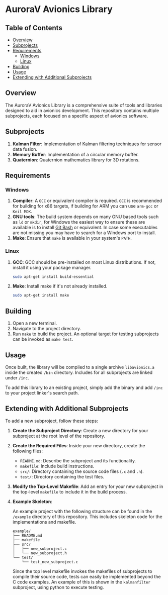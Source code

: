 # AuroraV Avionics Library


## Table of Contents
<!-- mtoc-start -->

* [Overview](#overview)
* [Subprojects](#subprojects)
* [Requirements](#requirements)
  * [Windows](#windows)
  * [Linux](#linux)
* [Building](#building)
* [Usage](#usage)
* [Extending with Additional Subprojects](#extending-with-additional-subprojects)

<!-- mtoc-end -->

## Overview
The AuroraV Avionics Library is a comprehensive suite of tools and libraries designed to aid in avionics development. This repository contains multiple subprojects, each focused on a specific aspect of avionics software.

## Subprojects

1. **Kalman Filter**: Implementation of Kalman filtering techniques for sensor data fusion.
2. **Memory Buffer**: Implementation of a circular memory buffer.
3. **Quaternion**: Quaternion mathematics library for 3D rotations.

## Requirements

### Windows

1. **Compiler**: A ``GCC`` or equivalent compiler is required. ``GCC`` is recommended for building for x86 targets, if building for ARM you can use ``arm-gcc`` or ``Keil MDK``.
2. **GNU tools**: The build system depends on many GNU based tools such as ``ld`` or ``mkdir``, for Windows the easiest way to ensure these are available is to install [Git Bash](https://git-scm.com/downloads) or equivalent. In case some executables are not missing you may have to search for a Windows port to install.
3. **Make**: Ensure that ``make`` is available in your system's ``PATH``.

### Linux

1. **GCC**: GCC should be pre-installed on most Linux distributions. If not, install it using your package manager.
   ```sh
   sudo apt-get install build-essential
   ```
2. **Make**: Install make if it's not already installed.
   ```sh
   sudo apt-get install make
   ```

## Building

1. Open a new terminal.
2. Navigate to the project directory.
3. Run ``make`` to build the project. An optional target for testing subprojects can be invoked as ``make test``.

## Usage

Once built, the library will be compiled to a single archive ``libavionics.a`` inside the created ``/bin`` directory. Includes for all subprojects are linked under ``/inc``. 

To add this library to an existing project, simply add the binary and add ``/inc`` to your project linker's search path.

## Extending with Additional Subprojects

To add a new subproject, follow these steps:

1. **Create the Subproject Directory**: 
   Create a new directory for your subproject at the root level of the repository.

2. **Create the Required Files**: 
   Inside your new directory, create the following files:
   - `README.md`: Describe the subproject and its functionality.
   - `makefile`: Include build instructions.
   - `src/`: Directory containing the source code files (`.c` and `.h`).
   - `test/`: Directory containing the test files. 


3. **Modify the Top-Level Makefile**:
   Add an entry for your new subproject in the top-level `makefile` to include it in the build process.

4. **Example Skeleton**:

   An example project with the following structure can be found in the ``/example`` directory of this repository. This includes skeleton code for the implementations and makefile.

   ```
   example/
   ├── README.md
   ├── makefile
   ├── src/
   │   ├── new_subproject.c
   │   └── new_subproject.h
   └── test/
       └── test_new_subproject.c
   ```

   Since the top level makefile invokes the makefiles of subprojects to compile their source code, tests can easily be implemented beyond the C code examples. An example of this is shown in the ``kalmanfilter`` subproject, using python to execute testing.
